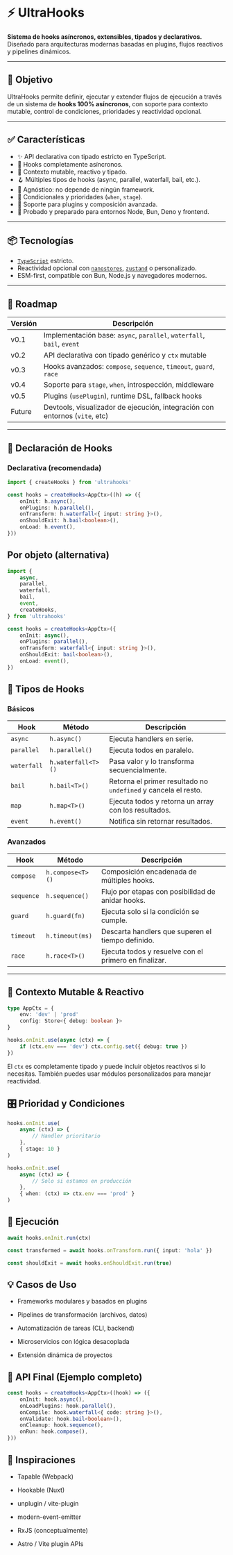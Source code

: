 # ⚡ UltraHooks

**Sistema de hooks asíncronos, extensibles, tipados y declarativos.** Diseñado para arquitecturas modernas basadas en plugins, flujos reactivos y pipelines dinámicos.

---

## 🎯 Objetivo

UltraHooks permite definir, ejecutar y extender flujos de ejecución a través de un sistema de **hooks 100% asíncronos**, con soporte para contexto mutable, control de condiciones, prioridades y reactividad opcional.

---

## ✅ Características

-  ✨ API declarativa con tipado estricto en TypeScript.
-  🔁 Hooks completamente asíncronos.
-  🧠 Contexto mutable, reactivo y tipado.
-  🪝 Múltiples tipos de hooks (async, parallel, waterfall, bail, etc.).
-  🧩 Agnóstico: no depende de ningún framework.
-  🧬 Condicionales y prioridades (`when`, `stage`).
-  🔌 Soporte para plugins y composición avanzada.
-  🧪 Probado y preparado para entornos Node, Bun, Deno y frontend.

---

## 📦 Tecnologías

-  [`TypeScript`](https://www.typescriptlang.org/) estricto.
-  Reactividad opcional con [`nanostores`](https://github.com/nanostores/nanostores), [`zustand`](https://github.com/pmndrs/zustand) o personalizado.
-  ESM-first, compatible con Bun, Node.js y navegadores modernos.

---

## 🚧 Roadmap

| Versión | Descripción                                                                 |
| ------- | --------------------------------------------------------------------------- |
| v0.1    | Implementación base: `async`, `parallel`, `waterfall`, `bail`, `event`      |
| v0.2    | API declarativa con tipado genérico y `ctx` mutable                         |
| v0.3    | Hooks avanzados: `compose`, `sequence`, `timeout`, `guard`, `race`          |
| v0.4    | Soporte para `stage`, `when`, introspección, middleware                     |
| v0.5    | Plugins (`usePlugin`), runtime DSL, fallback hooks                          |
| Future  | Devtools, visualizador de ejecución, integración con entornos (`vite`, etc) |

---

## 🧭 Declaración de Hooks

### Declarativa (recomendada)

```ts
import { createHooks } from 'ultrahooks'

const hooks = createHooks<AppCtx>((h) => ({
	onInit: h.async(),
	onPlugins: h.parallel(),
	onTransform: h.waterfall<{ input: string }>(),
	onShouldExit: h.bail<boolean>(),
	onLoad: h.event(),
}))
```

## Por objeto (alternativa)

```ts
import {
	async,
	parallel,
	waterfall,
	bail,
	event,
	createHooks,
} from 'ultrahooks'

const hooks = createHooks<AppCtx>({
	onInit: async(),
	onPlugins: parallel(),
	onTransform: waterfall<{ input: string }>(),
	onShouldExit: bail<boolean>(),
	onLoad: event(),
})
```

## 🧠 Tipos de Hooks

### Básicos

| Hook        | Método             | Descripción                                                    |
| ----------- | ------------------ | -------------------------------------------------------------- |
| `async`     | `h.async()`        | Ejecuta handlers en serie.                                     |
| `parallel`  | `h.parallel()`     | Ejecuta todos en paralelo.                                     |
| `waterfall` | `h.waterfall<T>()` | Pasa valor y lo transforma secuencialmente.                    |
| `bail`      | `h.bail<T>()`      | Retorna el primer resultado no `undefined` y cancela el resto. |
| `map`       | `h.map<T>()`       | Ejecuta todos y retorna un array con los resultados.           |
| `event`     | `h.event()`        | Notifica sin retornar resultados.                              |

### Avanzados

| Hook       | Método           | Descripción                                           |
| ---------- | ---------------- | ----------------------------------------------------- |
| `compose`  | `h.compose<T>()` | Composición encadenada de múltiples hooks.            |
| `sequence` | `h.sequence()`   | Flujo por etapas con posibilidad de anidar hooks.     |
| `guard`    | `h.guard(fn)`    | Ejecuta solo si la condición se cumple.               |
| `timeout`  | `h.timeout(ms)`  | Descarta handlers que superen el tiempo definido.     |
| `race`     | `h.race<T>()`    | Ejecuta todos y resuelve con el primero en finalizar. |

---

## 🧩 Contexto Mutable & Reactivo

```ts
type AppCtx = {
	env: 'dev' | 'prod'
	config: Store<{ debug: boolean }>
}

hooks.onInit.use(async (ctx) => {
	if (ctx.env === 'dev') ctx.config.set({ debug: true })
})
```

El `ctx` es completamente tipado y puede incluir objetos reactivos si lo necesitas.
También puedes usar módulos personalizados para manejar reactividad.

## 🎛️ Prioridad y Condiciones

```ts
hooks.onInit.use(
	async (ctx) => {
		// Handler prioritario
	},
	{ stage: 10 }
)

hooks.onInit.use(
	async (ctx) => {
		// Solo si estamos en producción
	},
	{ when: (ctx) => ctx.env === 'prod' }
)
```

## 🧪 Ejecución

```ts
await hooks.onInit.run(ctx)

const transformed = await hooks.onTransform.run({ input: 'hola' })

const shouldExit = await hooks.onShouldExit.run(true)
```

## 💡 Casos de Uso

-  Frameworks modulares y basados en plugins

-  Pipelines de transformación (archivos, datos)

-  Automatización de tareas (CLI, backend)

-  Microservicios con lógica desacoplada

-  Extensión dinámica de proyectos

## 🧬 API Final (Ejemplo completo)

```ts
const hooks = createHooks<AppCtx>((hook) => ({
	onInit: hook.async(),
	onLoadPlugins: hook.parallel(),
	onCompile: hook.waterfall<{ code: string }>(),
	onValidate: hook.bail<boolean>(),
	onCleanup: hook.sequence(),
	onRun: hook.compose(),
}))
```

## 🧪 Inspiraciones

-  Tapable (Webpack)

-  Hookable (Nuxt)

-  unplugin / vite-plugin

-  modern-event-emitter

-  RxJS (conceptualmente)

-  Astro / Vite plugin APIs
